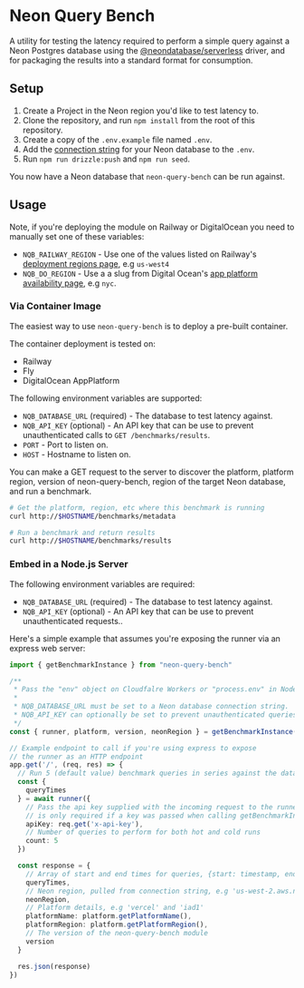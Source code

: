 # Neon Query Bench

A utility for testing the latency required to perform a simple query against
a Neon Postgres database using the [@neondatabase/serverless](https://github.com/neondatabase/serverless)
driver, and for packaging the results into a standard format for consumption.

## Setup

1. Create a Project in the Neon region you'd like to test latency to.
1. Clone the repository, and run `npm install` from the root of this repository.
1. Create a copy of the `.env.example` file named `.env`.
1. Add the [connection string](https://neon.tech/docs/connect/connect-from-any-app) for your Neon database to the `.env`.
1. Run `npm run drizzle:push` and `npm run seed`.

You now have a Neon database that `neon-query-bench` can be run against.

## Usage

Note, if you're deploying the module on Railway or DigitalOcean you need to
manually set one of these variables:

* `NQB_RAILWAY_REGION` - Use one of the values listed on Railway's [deployment regions page](https://docs.railway.app/reference/deployment-regions#region-options), e.g `us-west4`
* `NQB_DO_REGION` - Use a a slug from Digital Ocean's [app platform availability page](https://docs.digitalocean.com/products/app-platform/details/availability/), e.g `nyc`.

### Via Container Image

The easiest way to use `neon-query-bench` is to deploy a pre-built container. 

The container deployment is tested on:

* Railway
* Fly
* DigitalOcean AppPlatform

The following environment variables are supported:

* `NQB_DATABASE_URL` (required) - The database to test latency against.
* `NQB_API_KEY` (optional) - An API key that can be use to prevent unauthenticated calls to `GET /benchmarks/results`.
* `PORT` - Port to listen on.
* `HOST` - Hostname to listen on.

You can make a GET request to the server to discover the platform, platform
region, version of neon-query-bench, region of the target Neon database, and
run a benchmark.

```bash
# Get the platform, region, etc where this benchmark is running
curl http://$HOSTNAME/benchmarks/metadata

# Run a benchmark and return results
curl http://$HOSTNAME/benchmarks/results
```

### Embed in a Node.js Server

The following environment variables are required:

* `NQB_DATABASE_URL` (required) - The database to test latency against.
* `NQB_API_KEY` (optional) - An API key that can be use to prevent unauthenticated requests..


Here's a simple example that assumes you're exposing the runner via an express
web server:

```ts
import { getBenchmarkInstance } from "neon-query-bench"

/**
 * Pass the "env" object on Cloudfalre Workers or "process.env" in Node.js
 * 
 * NQB_DATABASE_URL must be set to a Neon database connection string.
 * NQB_API_KEY can optionally be set to prevent unauthenticated queries.
 */
const { runner, platform, version, neonRegion } = getBenchmarkInstance(process.env)

// Example endpoint to call if you're using express to expose
// the runner as an HTTP endpoint
app.get('/', (req, res) => {
  // Run 5 (default value) benchmark queries in series against the database
  const {
    queryTimes
  } = await runner({
    // Pass the api key supplied with the incoming request to the runner. This
    // is only required if a key was passed when calling getBenchmarkInstance
    apiKey: req.get('x-api-key'),
    // Number of queries to perform for both hot and cold runs
    count: 5
  })

  const response = {
    // Array of start and end times for queries, {start: timestamp, end: timestamp}
    queryTimes,
    // Neon region, pulled from connection string, e.g 'us-west-2.aws.neon.tech'
    neonRegion,
    // Platform details, e.g 'vercel' and 'iad1'
    platformName: platform.getPlatformName(),
    platformRegion: platform.getPlatformRegion(),
    // The version of the neon-query-bench module
    version
  }

  res.json(response)
})
```

